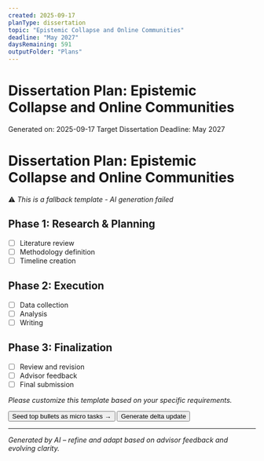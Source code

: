 ```yaml
---
created: 2025-09-17
planType: dissertation
topic: "Epistemic Collapse and Online Communities"
deadline: "May 2027"
daysRemaining: 591
outputFolder: "Plans"
---
```


# Dissertation Plan: Epistemic Collapse and Online Communities

Generated on: 2025-09-17
Target Dissertation Deadline: May 2027

# Dissertation Plan: Epistemic Collapse and Online Communities

⚠️ *This is a fallback template - AI generation failed*

## Phase 1: Research & Planning
- [ ] Literature review
- [ ] Methodology definition
- [ ] Timeline creation

## Phase 2: Execution
- [ ] Data collection
- [ ] Analysis
- [ ] Writing

## Phase 3: Finalization
- [ ] Review and revision
- [ ] Advisor feedback
- [ ] Final submission

*Please customize this template based on your specific requirements.*
<div class="ds-plan-actions">
  <button class="ds-plan-seed-btn" data-plan-type="dissertation">Seed top bullets as micro tasks →</button>
  <button class="ds-plan-delta-btn" data-plan-type="dissertation">Generate delta update</button>
</div>


---
*Generated by AI – refine and adapt based on advisor feedback and evolving clarity.*

